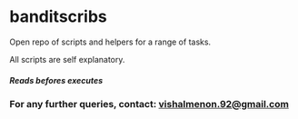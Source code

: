 # banditscribs

Open repo of scripts and helpers for a range of tasks.

All scripts are self explanatory.




##### Reads befores executes
### For any further queries, contact: vishalmenon.92@gmail.com
